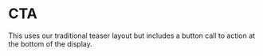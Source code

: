 # CTA

This uses our traditional teaser layout but includes
a button call to action at the bottom of the display.
